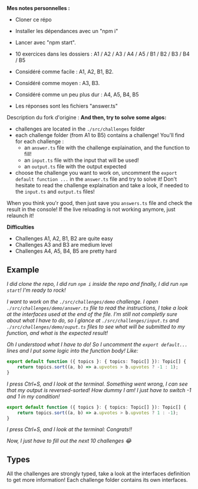 ##

**Mes notes personnelles :**

- Cloner ce répo
- Installer les dépendances avec un "npm i"
- Lancer avec "npm start".
  
- 10 exercices dans les dossiers : A1 / A2 / A3 / A4 / A5 / B1 / B2 / B3 / B4 / B5
- Considéré comme facile : A1, A2, B1, B2.
- Considéré comme moyen : A3, B3.
- Considéré comme un peu plus dur : A4, A5, B4, B5
  
- Les réponses sont les fichiers "answer.ts"


Description du fork d'origine :
**And then, try to solve some algos:**

- challenges are located in the `./src/challenges` folder
- each challenge folder (from A1 to B5) contains a challenge! You'll find for each challenge : 
    - an `answer.ts` file with the challenge explaination, and the function to fill!
    - an `input.ts` file with the input that will be used!
    - an `output.ts` file with the output expected
- choose the challenge you want to work on, uncomment the `export default function ...` in the `answer.ts` file and try to solve it! Don't hesitate to read the challenge explaination and take a look, if needed to the `input.ts` and `output.ts` files! 

When you think you'r good, then just save you `answers.ts` file and check the result in the console! If the live reloading is not working anymore, just relaunch it!

**Difficulties**

- Challenges A1, A2, B1, B2 are quite easy
- Challenges A3 and B3 are medium level
- Challenges A4, A5, B4, B5 are pretty hard

## Example

*I did clone the repo, I did run `npm i` inside the repo and finally, I did run `npm start`! I'm ready to rock!*

*I want to work on the `./src/challenges/demo` challenge. I open `./src/challenges/demo/answer.ts` file to read the instructions, I take a look at the interfaces used at the end of the file. I'm still not completly sure about what I have to do, so I glance at `./src/challenges/input.ts` and `./src/challenges/demo/ouput.ts` files to see what will be submitted to my function, and what is the expected result!*

*Oh I understood what I have to do! So I uncomment the `export default...` lines and I put some logic into the function body! Like:*

```ts
export default function ({ topics }: { topics: Topic[] }): Topic[] {
    return topics.sort((a, b) => a.upvotes > b.upvotes ? -1 : 1);
}
```

*I press Ctrl+S, and I look at the terminal. Something went wrong, I can see that my output is reversed-sorted! How dummy I am! I just have to switch -1 and 1 in my condition!*

```ts
export default function ({ topics }: { topics: Topic[] }): Topic[] {
    return topics.sort((a, b) => a.upvotes > b.upvotes ? 1 : -1);
}
```

*I press Ctrl+S, and I look at the terminal: Congrats!!*

*Now, I just have to fill out the next 10 challenges 😂*

## Types

All the challenges are strongly typed, take a look at the interfaces definition to get more information! Each challenge folder contains its own interfaces.
